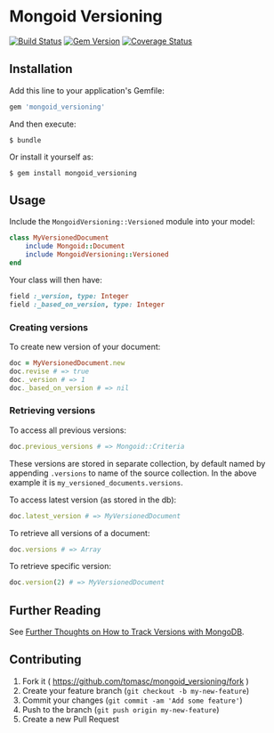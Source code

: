# Mongoid Versioning

[![Build Status](https://travis-ci.org/tomasc/mongoid_versioning.svg)](https://travis-ci.org/tomasc/mongoid_versioning) [![Gem Version](https://badge.fury.io/rb/mongoid_versioning.svg)](http://badge.fury.io/rb/mongoid_versioning) [![Coverage Status](https://img.shields.io/coveralls/tomasc/mongoid_versioning.svg)](https://coveralls.io/r/tomasc/mongoid_versioning)

## Installation

Add this line to your application's Gemfile:

```ruby
gem 'mongoid_versioning'
```

And then execute:

```
$ bundle
```

Or install it yourself as:

```
$ gem install mongoid_versioning
```

## Usage

Include the `MongoidVersioning::Versioned` module into your model:

```ruby
class MyVersionedDocument
    include Mongoid::Document
    include MongoidVersioning::Versioned
end
```

Your class will then have:

```ruby
field :_version, type: Integer
field :_based_on_version, type: Integer
```

### Creating versions

To create new version of your document:

```ruby
doc = MyVersionedDocument.new
doc.revise # => true
doc._version # => 1
doc._based_on_version # => nil
```

### Retrieving versions

To access all previous versions:

```ruby
doc.previous_versions # => Mongoid::Criteria
```

These versions are stored in separate collection, by default named by appending `.versions` to name of the source collection. In the above example it is `my_versioned_documents.versions`.

To access latest version (as stored in the db):

```ruby
doc.latest_version # => MyVersionedDocument
```

To retrieve all versions of a document:

```ruby
doc.versions # => Array
```

To retrieve specific version:

```ruby
doc.version(2) # => MyVersionedDocument
```

## Further Reading

See [Further Thoughts on How to Track Versions with MongoDB](http://askasya.com/post/revisitversions).

## Contributing

1. Fork it ( https://github.com/tomasc/mongoid_versioning/fork )
2. Create your feature branch (`git checkout -b my-new-feature`)
3. Commit your changes (`git commit -am 'Add some feature'`)
4. Push to the branch (`git push origin my-new-feature`)
5. Create a new Pull Request
